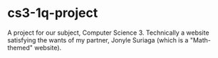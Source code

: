 # cs3-1q-project
A project for our subject, Computer Science 3. Technically a website satisfying the wants of my partner, Jonyle Suriaga (which is a "Math-themed" website).
